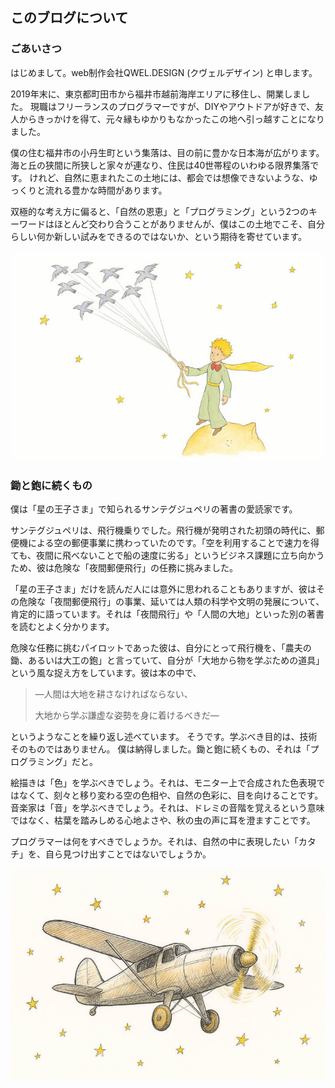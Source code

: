 ## このブログについて

### ごあいさつ

はじめまして。web制作会社QWEL.DESIGN (クヴェルデザイン) と申します。

2019年末に、東京都町田市から福井市越前海岸エリアに移住し、開業しました。
現職はフリーランスのプログラマーですが、DIYやアウトドアが好きで、友人からきっかけを得て、元々縁もゆかりもなかったこの地へ引っ越すことになりました。

僕の住む福井市の小丹生町という集落は、目の前に豊かな日本海が広がります。
海と丘の狭間に所狭しと家々が連なり、住民は40世帯程のいわゆる限界集落です。
けれど、自然に恵まれたこの土地には、都会では想像できないような、ゆっくりと流れる豊かな時間があります。

双極的な考え方に偏ると、「自然の恩恵」と「プログラミング」という2つのキーワードはほとんど交わり合うことがありませんが、僕はこの土地でこそ、自分らしい何か新しい試みをできるのではないか、という期待を寄せています。

![星の王子さまオマージュ挿絵1](./images/about/fig_about.jpg)

### 鋤と鉋に続くもの

僕は「星の王子さま」で知られるサンテグジュペリの著書の愛読家です。

サンテグジュペリは、飛行機乗りでした。飛行機が発明された初頭の時代に、郵便機による空の郵便事業に携わっていたのです。「空を利用することで速力を得ても、夜間に飛べないことで船の速度に劣る」というビジネス課題に立ち向かうため、彼は危険な「夜間郵便飛行」の任務に挑みました。

「星の王子さま」だけを読んだ人には意外に思われることもありますが、彼はその危険な「夜間郵便飛行」の事業、延いては人類の科学や文明の発展について、肯定的に語っています。それは「夜間飛行」や「人間の大地」といった別の著書を読むとよく分かります。

危険な任務に挑むパイロットであった彼は、自分にとって飛行機を、「農夫の鋤、あるいは大工の鉋」と言っていて、自分が「大地から物を学ぶための道具」という風な捉え方をしています。彼は本の中で、

> ―人間は大地を耕さなければならない、
>
> 大地から学ぶ謙虚な姿勢を身に着けるべきだ―

というようなことを繰り返し述べています。
そうです。学ぶべき目的は、技術そのものではありません。
僕は納得しました。鋤と鉋に続くもの、それは「プログラミング」だと。

絵描きは「色」を学ぶべきでしょう。それは、モニター上で合成された色表現ではなくて、刻々と移り変わる空の色相や、自然の色彩に、目を向けることです。
音楽家は「音」を学ぶべきでしょう。それは、ドレミの音階を覚えるという意味ではなく、枯葉を踏みしめる心地よさや、秋の虫の声に耳を澄ますことです。

プログラマーは何をすべきでしょうか。それは、自然の中に表現したい「カタチ」を、自ら見つけ出すことではないでしょうか。

![星の王子さまオマージュ挿絵2](./images/about/fig_story.jpg)
